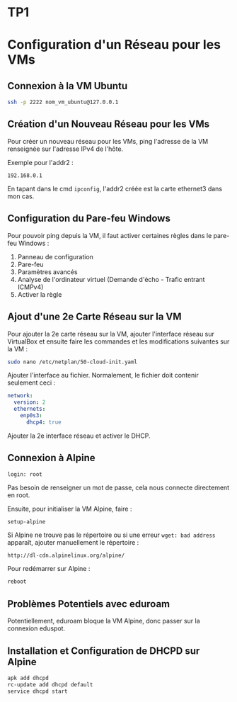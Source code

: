 # TP1
# Configuration d'un Réseau pour les VMs

## Connexion à la VM Ubuntu
```bash
ssh -p 2222 nom_vm_ubuntu@127.0.0.1
```

## Création d'un Nouveau Réseau pour les VMs
Pour créer un nouveau réseau pour les VMs, ping l'adresse de la VM renseignée sur l'adresse IPv4 de l'hôte. 

Exemple pour l'addr2 :
```plaintext
192.168.0.1
```

En tapant dans le cmd `ipconfig`, l'addr2 créée est la carte ethernet3 dans mon cas.

## Configuration du Pare-feu Windows
Pour pouvoir ping depuis la VM, il faut activer certaines règles dans le pare-feu Windows :

1. Panneau de configuration
2. Pare-feu
3. Paramètres avancés
4. Analyse de l'ordinateur virtuel (Demande d'écho - Trafic entrant ICMPv4)
5. Activer la règle

## Ajout d'une 2e Carte Réseau sur la VM
Pour ajouter la 2e carte réseau sur la VM, ajouter l'interface réseau sur VirtualBox et ensuite faire les commandes et les modifications suivantes sur la VM :

```bash
sudo nano /etc/netplan/50-cloud-init.yaml
```

Ajouter l'interface au fichier. Normalement, le fichier doit contenir seulement ceci :

```yaml
network:
  version: 2
  ethernets:
    enp0s3:
      dhcp4: true
```

Ajouter la 2e interface réseau et activer le DHCP.

## Connexion à Alpine
```plaintext
login: root
```

Pas besoin de renseigner un mot de passe, cela nous connecte directement en root.

Ensuite, pour initialiser la VM Alpine, faire :
```bash
setup-alpine
```

Si Alpine ne trouve pas le répertoire ou si une erreur `wget: bad address` apparaît, ajouter manuellement le répertoire :
```plaintext
http://dl-cdn.alpinelinux.org/alpine/
```

Pour redémarrer sur Alpine :
```bash
reboot
```

## Problèmes Potentiels avec eduroam
Potentiellement, eduroam bloque la VM Alpine, donc passer sur la connexion eduspot.

## Installation et Configuration de DHCPD sur Alpine
```bash
apk add dhcpd
rc-update add dhcpd default
service dhcpd start
```
